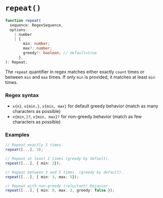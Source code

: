 # `repeat()`

```ts
function repeat(
  sequence: RegexSequence,
  options:
    | number
    | {
        min: number;
        max?: number;
        greedy?: boolean; // default=true
      },
): Repeat;
```

The `repeat` quantifier in regex matches either exactly `count` times or between `min` and `max` times. If only `min` is provided, it matches at least `min` times.

### Regex syntax

- `x{n}`, `x{min,}`, `x{min, max}` for default greedy behavior (match as many characters as possible)
- `x{min,}?`, `x{min, max}?` for non-greedy behavior (match as few characters as possible)

### Examples

```ts
// Repeat exactly 3 times.
repeat([...], 3);

// Repeat at least 2 times (greedy by default).
repeat([...], { min: 2});

// Repeat between 3 and 5 times  (greedy by default).
repeat([...], { min: 3, max: 5});

// Repeat with non-greedy (reluctant) bejavior
repeat([...], { min: 0, max: 3, greedy: false });
```